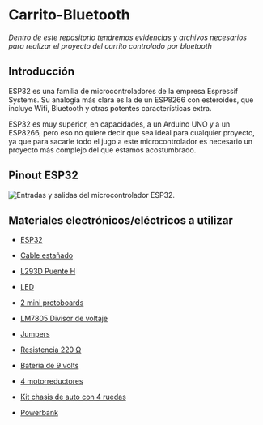 # Carrito-Bluetooth

*Dentro de este repositorio tendremos evidencias y archivos necesarios para realizar el proyecto del carrito controlado por bluetooth*

## Introducción 

ESP32 es una familia de microcontroladores de la empresa Espressif Systems. Su analogía más clara es la de un ESP8266 con esteroides, que incluye Wifi, Bluetooth y otras potentes características extra.

ESP32 es muy superior, en capacidades, a un Arduino UNO y a un ESP8266, pero eso no quiere decir que sea ideal para cualquier proyecto, ya que para sacarle todo el jugo a este microcontrolador es necesario un proyecto más complejo del que estamos acostumbrado.

## Pinout ESP32
![Entradas y salidas del microcontrolador ESP32.](https://cdn.shopify.com/s/files/1/0609/6011/2892/files/doc-esp32-pinout-reference-wroom-devkit.png)

## Materiales electrónicos/eléctricos a utilizar
- [ESP32](https://articulo.mercadolibre.com.mx/MLM-1423413615-esp32-240-mhz-con-wifi-bluetooth-y-ble-_JM#position=3&search_layout=stack&type=item&tracking_id=0e62333a-6b9e-4c63-9157-888dff82da85)

- [Cable estañado](https://articulo.mercadolibre.com.mx/MLM-1346436958-840-piezas-14-longitudes-protoboa-cables-puente-para-arduino-_JM#is_advertising=true&position=3&search_layout=stack&type=pad&tracking_id=4683c59f-faf7-4e14-bcc1-47492dc7ed2b&is_advertising=true&ad_domain=VQCATCORE_LST&ad_position=3&ad_click_id=NTU4MjQxODgtOWYxNi00OTM3LWJlMzAtMzExMzAyMmM5NmUz)

- [L293D Puente H](https://articulo.mercadolibre.com.mx/MLM-606062197-puente-h-l293d-_JM#position=2&search_layout=stack&type=item&tracking_id=c2bf0199-f8f2-4a78-aae7-e7a60a41fbbd)

- [LED](https://articulo.mercadolibre.com.mx/MLM-602673385-paquete-led-diodo-emisor-de-luz-100pzs-ultra-brillante-5mm-_JM#position=6&search_layout=grid&type=item&tracking_id=9d947b4e-a2d6-4d21-a902-b776e7083c2f)

- [2 mini protoboards](https://articulo.mercadolibre.com.mx/MLM-767304104-mini-proto-board-1-bloque-2-tiras-steren-509-005-protoboard-_JM#position=8&search_layout=stack&type=item&tracking_id=7b0971c4-522f-4daf-aad4-8f0f93f952d0)

- [LM7805 Divisor de voltaje](https://articulo.mercadolibre.com.mx/MLM-689151088-regulador-de-voltaje-lm7805-78-05-5v-15a-l7805cv-10pzs-_JM#position=3&search_layout=stack&type=item&tracking_id=dc37a16d-284d-4456-aae6-0e42c1784e6d)

- [Jumpers](https://articulo.mercadolibre.com.mx/MLM-810499552-120-cables-jumpers-dupont-h-h-m-m-h-m-10cm-para-protoboard-_JM#position=2&search_layout=stack&type=item&tracking_id=a72e3444-eccd-4762-93cc-f944af8952ee)

- [Resistencia 220 Ω](https://articulo.mercadolibre.com.mx/MLM-631953546-600-resistencias-14-w-_JM#is_advertising=true&position=1&search_layout=stack&type=pad&tracking_id=fed958a7-e2fb-4a53-a46f-fd93cca3a8d5&is_advertising=true&ad_domain=VQCATCORE_LST&ad_position=1&ad_click_id=ZWM4NGQ2ZGUtMTZiZS00YTdlLWI5NDAtZmY2MzYwNjIxNDc0)

- [Batería de 9 volts](https://www.steren.com.mx/pila-recargable-nimh-9v-cuadrada-200-mah.html)

- [4 motorreductores](https://articulo.mercadolibre.com.mx/MLM-791853297-2-piezas-motorreductor-recto-481-motor-2-ejes-carro-arduino-_JM#position=4&search_layout=grid&type=item&tracking_id=3cb5a44b-2afd-47e3-97dd-f1971cc66032)

- [Kit chasis de auto con 4 ruedas](https://articulo.mercadolibre.com.mx/MLM-1467833827-kit-arduino-chasis-de-automovil-inteligente-con-4-ruedas-_JM#is_advertising=true&position=1&search_layout=stack&type=pad&tracking_id=bd49845f-f331-4d39-92fa-c10918443277&is_advertising=true&ad_domain=VQCATCORE_LST&ad_position=1&ad_click_id=ZDUxYzQ4NmQtMTlmYi00MzNjLThjOTItMjQzZDU0NTY5MGVm)

- [Powerbank](https://www.mercadolibre.com.mx/power-bank-pila-bateria-portatil-10000mah-carga-rapida-1hora/p/MLM21078226?pdp_filters=category:MLM429747#searchVariation=MLM21078226&position=2&search_layout=stack&type=product&tracking_id=b7e169e8-5983-41f5-8bc5-4c41e79e7c70)

